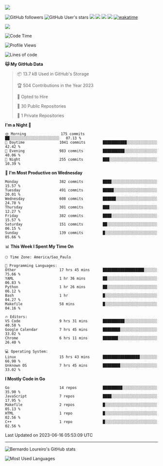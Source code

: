 



[![](https://ga-beacon.appspot.com/G-EJYL08EQR8/welcome-page?pixel)](https://github.com/igrigorik/ga-beacon)
 
![GitHub followers](https://img.shields.io/github/followers/bernardolm?style=for-the-badge&label=GitHub%20followers) ![GitHub User's stars](https://img.shields.io/github/stars/bernardolm?style=for-the-badge&label=GitHub%20User's%20stars) [![](https://img.shields.io/static/v1?logo=linkedin&label=LinkedIn&message=bernardolm&color=0A66C2&style=for-the-badge)](https://www.linkedin.com/in/bernardolm) [![](https://img.shields.io/static/v1?logo=lastdotfm&label=last.fm&message=bernardolm&color=D51007&style=for-the-badge)](https://www.last.fm/user/bernardolm) [![](https://img.shields.io/static/v1?logo=spotify&label=spotify&message=bernardolou&color=1ED760&style=for-the-badge)](https://open.spotify.com/user/bernardolou) [![](https://img.shields.io/static/v1?logo=awesomelists&label=My%20awesome%20stars&message=⭐⭐⭐&color=FC60A8&style=for-the-badge)](https://github.com/bernardolm/awesome-stars) [![wakatime](https://wakatime.com/badge/user/186868b7-2443-4b6b-ae40-3d29d342e88e.svg)](https://wakatime.com/@186868b7-2443-4b6b-ae40-3d29d342e88e)


<p style="border: 100px">
<a href="https://skillicons.dev">
<img src="https://skillicons.dev/icons?theme=dark&i=angular,arduino,bash,cs,cmake,docker,dotnet,flask,git,github,go,grafana,gtk,html,jenkins,jquery,linux,lua,md,mongodb,mysql,nodejs,php,postgres,py,rabbitmq,rails,raspberrypi,redis,regex,ruby,sqlite,stackoverflow,sketchup,vscode" />
</a>
<p/>

<!--START_SECTION:waka-->
![Code Time](http://img.shields.io/badge/Code%20Time-2%2C547%20hrs%2019%20mins-blue)

![Profile Views](http://img.shields.io/badge/Profile%20Views-25-blue)

![Lines of code](https://img.shields.io/badge/From%20Hello%20World%20I%27ve%20Written-3.1%20million%20lines%20of%20code-blue)

**🐱 My GitHub Data** 

> 📦 13.7 kB Used in GitHub's Storage 
 > 
> 🏆 504 Contributions in the Year 2023
 > 
> 💼 Opted to Hire
 > 
> 📜 30 Public Repositories 
 > 
> 🔑 1 Private Repositories 
 > 
**I'm a Night 🦉** 

```text
🌞 Morning                175 commits         ██░░░░░░░░░░░░░░░░░░░░░░░   07.13 % 
🌆 Daytime                1041 commits        ███████████░░░░░░░░░░░░░░   42.42 % 
🌃 Evening                983 commits         ██████████░░░░░░░░░░░░░░░   40.06 % 
🌙 Night                  255 commits         ███░░░░░░░░░░░░░░░░░░░░░░   10.39 % 
```
📅 **I'm Most Productive on Wednesday** 

```text
Monday                   382 commits         ████░░░░░░░░░░░░░░░░░░░░░   15.57 % 
Tuesday                  491 commits         █████░░░░░░░░░░░░░░░░░░░░   20.01 % 
Wednesday                608 commits         ██████░░░░░░░░░░░░░░░░░░░   24.78 % 
Thursday                 301 commits         ███░░░░░░░░░░░░░░░░░░░░░░   12.27 % 
Friday                   382 commits         ████░░░░░░░░░░░░░░░░░░░░░   15.57 % 
Saturday                 151 commits         ██░░░░░░░░░░░░░░░░░░░░░░░   06.15 % 
Sunday                   139 commits         █░░░░░░░░░░░░░░░░░░░░░░░░   05.66 % 
```


📊 **This Week I Spent My Time On** 

```text
🕑︎ Time Zone: America/Sao_Paulo

💬 Programming Languages: 
Other                    17 hrs 45 mins      ███████████████████░░░░░░   75.66 % 
YAML                     1 hr 36 mins        ██░░░░░░░░░░░░░░░░░░░░░░░   06.83 % 
Python                   1 hr 26 mins        ██░░░░░░░░░░░░░░░░░░░░░░░   06.12 % 
Bash                     1 hr                █░░░░░░░░░░░░░░░░░░░░░░░░   04.27 % 
Makefile                 58 mins             █░░░░░░░░░░░░░░░░░░░░░░░░   04.16 % 

🔥 Editors: 
VS Code                  9 hrs 31 mins       ██████████░░░░░░░░░░░░░░░   40.58 % 
Google Calendar          7 hrs 45 mins       ████████░░░░░░░░░░░░░░░░░   33.02 % 
Chrome                   6 hrs 11 mins       ███████░░░░░░░░░░░░░░░░░░   26.40 % 

💻 Operating System: 
Linux                    15 hrs 43 mins      █████████████████░░░░░░░░   66.98 % 
Unknown OS               7 hrs 45 mins       ████████░░░░░░░░░░░░░░░░░   33.02 % 
```

**I Mostly Code in Go** 

```text
Go                       14 repos            █████████░░░░░░░░░░░░░░░░   35.90 % 
JavaScript               7 repos             ████░░░░░░░░░░░░░░░░░░░░░   17.95 % 
Makefile                 2 repos             █░░░░░░░░░░░░░░░░░░░░░░░░   05.13 % 
HTML                     1 repo              █░░░░░░░░░░░░░░░░░░░░░░░░   02.56 % 
C++                      1 repo              █░░░░░░░░░░░░░░░░░░░░░░░░   02.56 % 
```




 Last Updated on 2023-06-16 05:53:09 UTC
<!--END_SECTION:waka-->

---
 
![Bernardo Loureiro's GitHub stats](https://github-readme-stats-bernardolm.vercel.app/api?hide_border=true&username=bernardolm&show_icons=true&theme=transparent&include_all_commits=true&count_private=true#gh-dark-mode-only)

![Most Used Languages](https://github-readme-stats-bernardolm.vercel.app/api/top-langs/?hide_border=true&username=bernardolm&theme=transparent&langs_count=10&count_weight=1&size_weight=1#gh-dark-mode-only)
